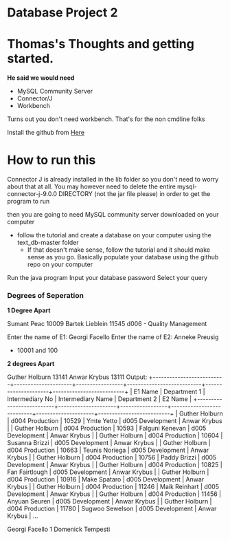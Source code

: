 # Database Project 2
 
# Thomas's Thoughts and getting started.
**He said we would need**
- MySQL Community Server
- Connector/J
- Workbench

Turns out you don't need workbench. That's for the non cmdline folks

Install the github from [Here](github.com/datacharmer/test_db)


    
# How to run this
Connector J is already installed in the lib folder so you don't need to worry about that at all. You may however need to delete the entire mysql-connector-j-9.0.0 DIRECTORY (not the jar file please) in order to get the program to run

then you are going to need MySQL community server downloaded on your computer
- follow the tutorial and create a database on your computer using the text_db-master folder
    - If that doesn't make sense, follow the tutorial and it should make sense as you go. Basically populate your database using the github repo on your computer

Run the java program
Input your database password
Select your query

### Degrees of Seperation

**1 Degree Apart**

Sumant Peac 10009
Bartek Lieblein 11545
d006 - Quality Management

Enter the name of E1: Georgi Facello
Enter the name of E2: Anneke Preusig

- 10001 and 100


**2 degrees Apart**

Guther Holburn 13141
Anwar Krybus 13111
Output:
+--------------------------+---------------------+-----------------+---------------------------+---------------------+--------------------------+
| E1 Name                  | Department 1        | Intermediary No |     Intermediary Name     | Department 2        | E2 Name                  |
+--------------------------+---------------------+-----------------+---------------------------+---------------------+--------------------------+
| Guther Holburn           | d004 Production     | 10529           | Ymte Yetto                | d005 Development    | Anwar Krybus             |
| Guther Holburn           | d004 Production     | 10593           | Falguni Kenevan           | d005 Development    | Anwar Krybus             |
| Guther Holburn           | d004 Production     | 10604           | Susanna Brizzi            | d005 Development    | Anwar Krybus             |
| Guther Holburn           | d004 Production     | 10663           | Teunis Noriega            | d005 Development    | Anwar Krybus             |
| Guther Holburn           | d004 Production     | 10756           | Paddy Brizzi              | d005 Development    | Anwar Krybus             |
| Guther Holburn           | d004 Production     | 10825           | Fan Fairtlough            | d005 Development    | Anwar Krybus             |
| Guther Holburn           | d004 Production     | 10916           | Make Spataro              | d005 Development    | Anwar Krybus             |
| Guther Holburn           | d004 Production     | 11246           | Maik Reinhart             | d005 Development    | Anwar Krybus             |
| Guther Holburn           | d004 Production     | 11456           | Anyuan Seuren             | d005 Development    | Anwar Krybus             |
| Guther Holburn           | d004 Production     | 11780           | Sugwoo Sewelson           | d005 Development    | Anwar Krybus             |
...

Georgi Facello
1
Domenick Tempesti


